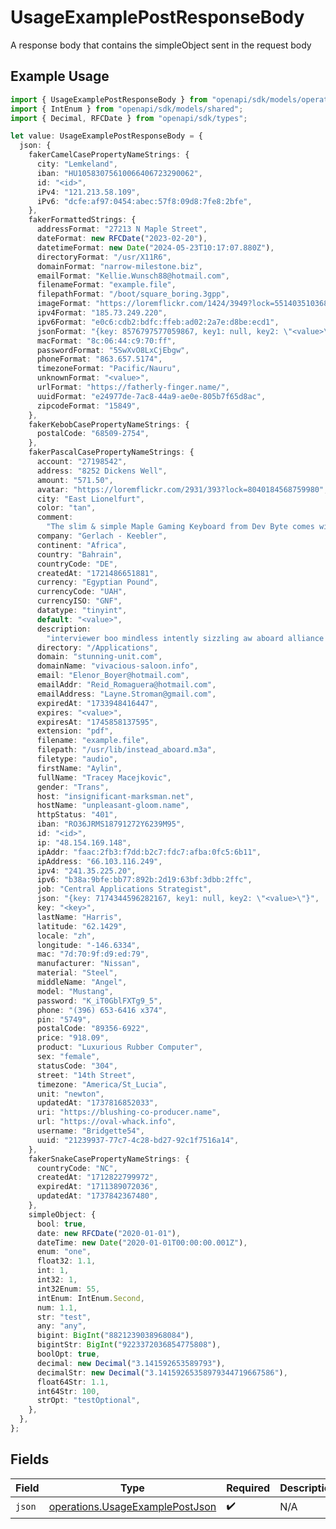 # UsageExamplePostResponseBody

A response body that contains the simpleObject sent in the request body

## Example Usage

```typescript
import { UsageExamplePostResponseBody } from "openapi/sdk/models/operations";
import { IntEnum } from "openapi/sdk/models/shared";
import { Decimal, RFCDate } from "openapi/sdk/types";

let value: UsageExamplePostResponseBody = {
  json: {
    fakerCamelCasePropertyNameStrings: {
      city: "Lemkeland",
      iban: "HU10583075610066406723290062",
      id: "<id>",
      iPv4: "121.213.58.109",
      iPv6: "dcfe:af97:0454:abec:57f8:09d8:7fe8:2bfe",
    },
    fakerFormattedStrings: {
      addressFormat: "27213 N Maple Street",
      dateFormat: new RFCDate("2023-02-20"),
      datetimeFormat: new Date("2024-05-23T10:17:07.880Z"),
      directoryFormat: "/usr/X11R6",
      domainFormat: "narrow-milestone.biz",
      emailFormat: "Kellie.Wunsch88@hotmail.com",
      filenameFormat: "example.file",
      filepathFormat: "/boot/square_boring.3gpp",
      imageFormat: "https://loremflickr.com/1424/3949?lock=5514035103687820",
      ipv4Format: "185.73.249.220",
      ipv6Format: "e0c6:cdb2:bdfc:ffeb:ad02:2a7e:d8be:ecd1",
      jsonFormat: "{key: 8576797577059867, key1: null, key2: \"<value>\"}",
      macFormat: "8c:06:44:c9:70:ff",
      passwordFormat: "5SwXvO8LxCjEbgw",
      phoneFormat: "863.657.5174",
      timezoneFormat: "Pacific/Nauru",
      unknownFormat: "<value>",
      urlFormat: "https://fatherly-finger.name/",
      uuidFormat: "e24977de-7ac8-44a9-ae0e-805b7f65d8ac",
      zipcodeFormat: "15849",
    },
    fakerKebobCasePropertyNameStrings: {
      postalCode: "68509-2754",
    },
    fakerPascalCasePropertyNameStrings: {
      account: "27198542",
      address: "8252 Dickens Well",
      amount: "571.50",
      avatar: "https://loremflickr.com/2931/393?lock=8040184568759980",
      city: "East Lionelfurt",
      color: "tan",
      comment:
        "The slim & simple Maple Gaming Keyboard from Dev Byte comes with a sleek body and 7- Color RGB LED Back-lighting for smart functionality",
      company: "Gerlach - Keebler",
      continent: "Africa",
      country: "Bahrain",
      countryCode: "DE",
      createdAt: "1721486651881",
      currency: "Egyptian Pound",
      currencyCode: "UAH",
      currencyISO: "GNF",
      datatype: "tinyint",
      default: "<value>",
      description:
        "interviewer boo mindless intently sizzling aw aboard alliance dusk lovingly",
      directory: "/Applications",
      domain: "stunning-unit.com",
      domainName: "vivacious-saloon.info",
      email: "Elenor_Boyer@hotmail.com",
      emailAddr: "Reid_Romaguera@hotmail.com",
      emailAddress: "Layne.Stroman@gmail.com",
      expiredAt: "1733948416447",
      expires: "<value>",
      expiresAt: "1745858137595",
      extension: "pdf",
      filename: "example.file",
      filepath: "/usr/lib/instead_aboard.m3a",
      filetype: "audio",
      firstName: "Aylin",
      fullName: "Tracey Macejkovic",
      gender: "Trans",
      host: "insignificant-marksman.net",
      hostName: "unpleasant-gloom.name",
      httpStatus: "401",
      iban: "RO36JRMS18791272Y6239M95",
      id: "<id>",
      ip: "48.154.169.148",
      ipAddr: "faac:2fb3:f7dd:b2c7:fdc7:afba:0fc5:6b11",
      ipAddress: "66.103.116.249",
      ipv4: "241.35.225.20",
      ipv6: "b38a:9bfe:bb77:892b:2d19:63bf:3dbb:2ffc",
      job: "Central Applications Strategist",
      json: "{key: 7174344596282167, key1: null, key2: \"<value>\"}",
      key: "<key>",
      lastName: "Harris",
      latitude: "62.1429",
      locale: "zh",
      longitude: "-146.6334",
      mac: "7d:70:9f:d9:ed:79",
      manufacturer: "Nissan",
      material: "Steel",
      middleName: "Angel",
      model: "Mustang",
      password: "K_iT0GblFXTg9_5",
      phone: "(396) 653-6416 x374",
      pin: "5749",
      postalCode: "89356-6922",
      price: "918.09",
      product: "Luxurious Rubber Computer",
      sex: "female",
      statusCode: "304",
      street: "14th Street",
      timezone: "America/St_Lucia",
      unit: "newton",
      updatedAt: "1737816852033",
      uri: "https://blushing-co-producer.name",
      url: "https://oval-whack.info",
      username: "Bridgette54",
      uuid: "21239937-77c7-4c28-bd27-92c1f7516a14",
    },
    fakerSnakeCasePropertyNameStrings: {
      countryCode: "NC",
      createdAt: "1712822799972",
      expiredAt: "1711389072036",
      updatedAt: "1737842367480",
    },
    simpleObject: {
      bool: true,
      date: new RFCDate("2020-01-01"),
      dateTime: new Date("2020-01-01T00:00:00.001Z"),
      enum: "one",
      float32: 1.1,
      int: 1,
      int32: 1,
      int32Enum: 55,
      intEnum: IntEnum.Second,
      num: 1.1,
      str: "test",
      any: "any",
      bigint: BigInt("8821239038968084"),
      bigintStr: BigInt("9223372036854775808"),
      boolOpt: true,
      decimal: new Decimal("3.141592653589793"),
      decimalStr: new Decimal("3.14159265358979344719667586"),
      float64Str: 1.1,
      int64Str: 100,
      strOpt: "testOptional",
    },
  },
};
```

## Fields

| Field                                                                                     | Type                                                                                      | Required                                                                                  | Description                                                                               |
| ----------------------------------------------------------------------------------------- | ----------------------------------------------------------------------------------------- | ----------------------------------------------------------------------------------------- | ----------------------------------------------------------------------------------------- |
| `json`                                                                                    | [operations.UsageExamplePostJson](../../../sdk/models/operations/usageexamplepostjson.md) | :heavy_check_mark:                                                                        | N/A                                                                                       |
